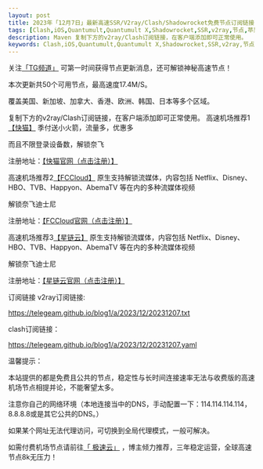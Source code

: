 ```yaml
---
layout: post
title: 2023年「12月7日」最新高速SSR/V2ray/Clash/Shadowrocket免费节点订阅链接
tags: [Clash,iOS,Quantumult,Quantumult X,Shadowrocket,SSR,v2ray,节点,苹果,小火箭,订阅链]
description: Maven 复制下方的v2ray/Clash订阅链接，在客户端添加即可正常使用。
keywords: Clash,iOS,Quantumult,Quantumult X,Shadowrocket,SSR,v2ray,节点,苹果,小火箭,订阅链
---
```


关注[「TG频道」](https://t.me/+Nz3-ybO4nwMzMDU1) 可第一时间获得节点更新消息，还可解锁神秘高速节点！

本次更新共50个可用节点，最高速度17.4M/S。

覆盖美国、新加坡、加拿大、香港、欧洲、韩国、日本等多个区域。

复制下方的v2ray/Clash订阅链接，在客户端添加即可正常使用。
高速机场推荐1[【快猫】](https://home.kuaimao.io/#/register?code=TTaIXhNs)
季付送小火箭，流量多，优惠多

而且不限登录设备数，解锁奈飞

注册地址：[【快猫官网（点击注册）】](https://home.kuaimao.io/#/register?code=TTaIXhNs)

高速机场推荐2[【FCCloud】](https://invite.fastconnect.cc/#/register?code=yRm0KqSw)
原生支持解锁流媒体，内容包括 Netflix、Disney、HBO、TVB、Happyon、AbemaTV 等在内的多种流媒体视频

解锁奈飞迪士尼

注册地址：[【FCCloud官网（点击注册）】](https://invite.fastconnect.cc/#/register?code=yRm0KqSw)

高速机场推荐3[【星链云】](https://starlinkcloud.cc/#/register?code=WJO2rjEq)
原生支持解锁流媒体，内容包括 Netflix、Disney、HBO、TVB、Happyon、AbemaTV 等在内的多种流媒体视频

解锁奈飞迪士尼

注册地址：[【星链云官网（点击注册）】](https://starlinkcloud.cc/#/register?code=WJO2rjEq)

 

订阅链接
v2ray订阅链接:

https://telegeam.github.io/blog1/a/2023/12/20231207.txt

clash订阅链接：

https://telegeam.github.io/blog1/a/2023/12/20231207.yaml

温馨提示：

本站提供的都是免费且公共的节点，稳定性与长时间连接速率无法与收费版的高速机场节点相提并论，不能奢望太多。

注意你自己的网络环境（本地连接当中的DNS，手动配置一下：114.114.114.114，8.8.8.8或是其它公共的DNS。）

如果某个网址无法代理访问，可切换到全局代理模式，一般可解决。

如需付费机场节点请前往[「 极速云」](https://www.xn--mes358acgm99l.net/#/register?code=0TgEx5JO) ，博主倾力推荐，三年稳定运营，全球高速节点8k无压力！